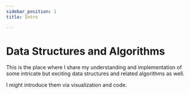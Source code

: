 ```yaml
---
sidebar_position: 1
title: Intro

---
```


# Data Structures and Algorithms

This is the place where I share my understanding and implementation of some intricate but exciting 
data structures and related algorithms as well. 

I might introduce them via visualization and code.
